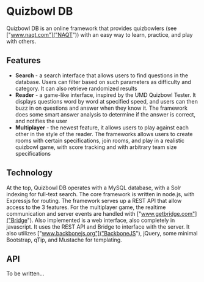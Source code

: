 Quizbowl DB 
================

Quizbowl DB is an online framework that provides quizbowlers (see ["www.naqt.com"]("NAQT")) with an easy way to learn, practice, and play with others.

Features
----------
* **Search** - a search interface that allows users to find questions in the database. Users can filter based on such parameters as difficulty and category. It can also retrieve randomized results
* **Reader** - a game-like interface, inspired by the UMD Quizbowl Tester. It displays questions word by word at specified speed, and users can then buzz in on questions and answer when they know it. The framework does some smart answer analysis to determine if the answer is correct, and notifies the user
* **Multiplayer** - the newest feature, it allows users to play against each other in the style of the reader. The frameworks allows users to create rooms with certain specifications, join rooms, and play in a realistic quizbowl game, with score tracking and with arbitrary team size specifications

Technology
---------
At the top, Quizbowl DB operates with a MySQL database, with a Solr indexing for full-text search. The core framework is written in node.js, with Expressjs for routing. The framework serves up a REST API that allow access to the 3 features. For the multiplayer game, the realtime communication and server events are handled with ["www.getbridge.com"]("Bridge"). Also implemented is a web interface, also completely in javascript. It uses the REST API and Bridge to interface with the server. It also utilizes ["www.backbonejs.org"]("BackboneJS"), jQuery, some minimal Bootstrap, qTip, and Mustache for templating.

API
--------
To be written...
